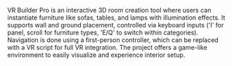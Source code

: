 VR Builder Pro is an interactive 3D room creation tool where users can instantiate furniture like sofas, tables, and lamps with illumination effects. It supports wall and ground placement, controlled via keyboard inputs ('I' for panel, scroll for furniture types, 'E/Q' to switch within categories). Navigation is done using a first-person controller, which can be replaced with a VR script for full VR integration. The project offers a game-like environment to easily visualize and experience interior setup.
